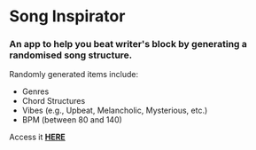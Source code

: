 # Song Inspirator

### An app to help you beat writer's block by generating a randomised song structure.

Randomly generated items include:

- Genres
- Chord Structures
- Vibes (e.g., Upbeat, Melancholic, Mysterious, etc.)
- BPM (between 80 and 140)

Access it **[HERE](https://kay-who-codes.github.io/song-inspirator/)**
